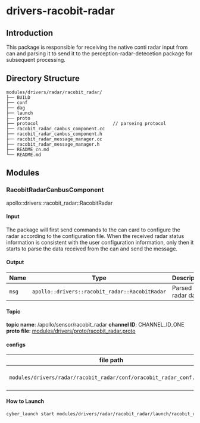 # drivers-racobit-radar

## Introduction
This package is responsible for receiving the native conti radar input from can and parsing it to send it to the perception-radar-detecetion package for subsequent processing.

## Directory Structure
```shell
modules/drivers/radar/racobit_radar/
├── BUILD
├── conf
├── dag
├── launch
├── proto
├── protocol                            // parseing protocol
├── racobit_radar_canbus_component.cc
├── racobit_radar_canbus_component.h
├── racobit_radar_message_manager.cc
├── racobit_radar_message_manager.h
├── README_cn.md
└── README.md
```

## Modules

### RacobitRadarCanbusComponent

apollo::drivers::racobit_radar::RacobitRadar


#### Input

The package will first send commands to the can card to configure the radar according to the configuration file. When the received radar status information is consistent with the user configuration information, only then it starts to parse the data received from the can and send the message.

#### Output

| Name  | Type                                           | Description           |
| ----- | -----------------------------------------------| --------------------- |
| `msg` | `apollo::drivers::racobit_radar::RacobitRadar` |   Parsed radar data   |

#### Topic
**topic name**: /apollo/sensor/racobit_radar
**channel ID**: CHANNEL_ID_ONE
**proto file**: [modules/drivers/proto/racobit_radar.proto](https://github.com/ApolloAuto/apollo/blob/master/modules/drivers/proto/racobit_radar.proto)

#### configs

| file path                                                            | type / struct                                    | Description              |
| -------------------------------------------------------------------- | ------------------------------------------------ | ------------------------ |
| `modules/drivers/radar/racobit_radar/conf/oracobit_radar_conf.pb.txt`|`apollo::drivers::racobit_radar::RacobitRadarConf`|   racobit radar config                   |



#### How to Launch

```bash
cyber_launch start modules/drivers/radar/racobit_radar/launch/racobit_radar.launch
```
